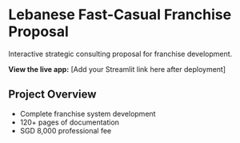 # Lebanese Fast-Casual Franchise Proposal

Interactive strategic consulting proposal for franchise development.

**View the live app:** [Add your Streamlit link here after deployment]

## Project Overview
- Complete franchise system development
- 120+ pages of documentation
- SGD 8,000 professional fee
